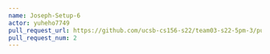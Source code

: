 ```yaml
---
name: Joseph-Setup-6
actor: yuheho7749
pull_request_url: https://github.com/ucsb-cs156-s22/team03-s22-5pm-3/pull/2
pull_request_num: 2
---
```

